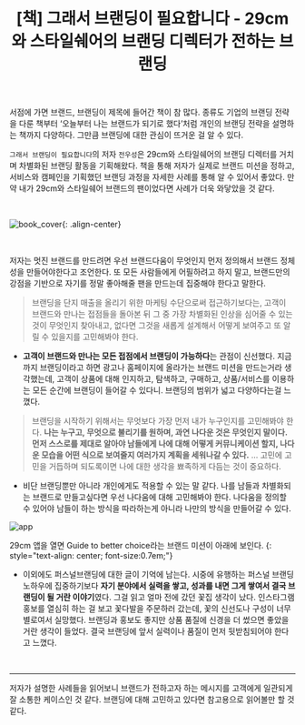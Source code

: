 ﻿---
title: "[책] 그래서 브랜딩이 필요합니다 - 29cm와 스타일쉐어의 브랜딩 디렉터가 전하는 브랜딩"
excerpt: " "
categories: bookreview
tags: 그래서브랜딩이필요합니다 책리뷰 북리뷰 브랜딩 브랜드
---

서점에 가면 브랜드, 브랜딩이 제목에 들어간 책이 참 많다. 종류도 기업의 브랜딩 전략을 다룬 책부터 ‘오늘부터 나는 브랜드가 되기로 했다’처럼 개인의 브랜딩 전략을 설명하는 책까지 다양하다. 그만큼 브랜딩에 대한 관심이 뜨거운 걸 알 수 있다. 


`그래서 브랜딩이 필요합니다`의 저자 `전우성`은 29cm와 스타일쉐어의 브랜딩 디렉터를 거치며 차별화된 브랜딩 활동을 기획해왔다. 책을 통해 저자가 실제로 브랜드 미션을 정하고, 서비스와 캠페인을 기획했던 브랜딩 과정을 자세한 사례를 통해 알 수 있어서 좋았다. 만약 내가 29cm와 스타일쉐어 브랜드의 팬이었다면 사례가 더욱 와닿았을 것 같다. 

<br>

![book_cover](https://jiwonpp.github.io/assets/img/post_img/220201_book_cover.jpg){: .align-center}

<br>

저자는 멋진 브랜드를 만드려면 우선 브랜드다움이 무엇인지 먼저 정의해서 브랜드 정체성을 만들어야한다고 조언한다. 또 모든 사람들에게 어필하려고 하지 말고, 브랜드만의 강점을 기반으로 자기를 정말 좋아해줄 팬을 만드는데 집중해야 한다고 말한다. 

> 브랜딩을 단지 매출을 올리기 위한 마케팅 수단으로써 접근하기보다는, 고객이 브랜드와 만나는 접점들을 돌아본 뒤 그 중 가장 차별화된 인상을 심어줄 수 있는 것이 무엇인지 찾아내고, 없다면 그것을 새롭게 설계해서 어떻게 보여주고 또 알릴 수 있을지를 고민해봐야 한다.

- **고객이 브랜드와 만나는 모든 접점에서 브랜딩이 가능하다**는 관점이 신선했다. 지금까지 브랜딩이라고 하면 광고나 홈페이지에 올라가는 브랜드 미션을 만드는거라 생각했는데, 고객이 상품에 대해 인지하고, 탐색하고, 구매하고, 상품/서비스를 이용하는 모든 순간에 브랜딩이 들어갈 수 있다니. 브랜딩의 범위가 넓고 다양하다는걸 느꼈다.

 
> 브랜딩을 시작하기 위해서는 무엇보다 가장 먼저 내가 누구인지를 고민해봐야 한다. **나는 누구고, 무엇으로 불리기를 원하며, 과연 나다운 것은 무엇인지 말이다. 먼저 스스로를 제대로 알아야 남들에게 나에 대해 어떻게 커뮤니케이션 할지, 나다운 모습을 어떤 식으로 보여줄지 여러가지 계획을 세워나갈 수 있다.** ... 고민에 고민을 거듭하며 되도록이면 나에 대한 생각을 뾰족하게 다듬는 것이 중요하다.

- 비단 브랜딩뿐만 아니라 개인에게도 적용할 수 있는 말 같다. 나를 남들과 차별화되는 브랜드로 만들고싶다면 우선 나다움에 대해 고민해봐야 한다. 나다움을 정의할 수 있어야 남들이 하는 방식을 따라하는게 아니라 나만의 방식을 만들어갈 수 있다.



![app](https://jiwonpp.github.io/assets/img/post_img/220201_app.png)

29cm 앱을 열면 Guide to better choice라는 브랜드 미션이 아래에 보인다.
{: style="text-align: center; font-size:0.7em;"}

- 이외에도 퍼스널브랜딩에 대한 글이 기억에 남는다. 시중에 유행하는 퍼스널 브랜딩 노하우에 집중하기보다 **자기 분야에서 실력을 쌓고, 성과를 내면 그게 쌓여서 결국 브랜딩이 될 거란 이야기**였다. 그걸 읽고 얼마 전에 갔던 꽃집 생각이 났다. 인스타그램 홍보를 열심히 하는 걸 보고 꽃다발을 주문하러 갔는데, 꽃의 신선도나 구성이 너무 별로여서 실망했다. 브랜딩과 홍보도 좋지만 상품 품질에 신경을 더 썼으면 좋았을거란 생각이 들었다. 결국 브랜딩에 앞서 실력이나 품질이 먼저 뒷받침되어야 한다고 느꼈다. 

<br>

---

저자가 설명한 사례들을 읽어보니 브랜드가 전하고자 하는 메시지를 고객에게 일관되게 잘 소통한 케이스인 것 같다. 브랜딩에 대해 고민하고 있다면 참고용으로 읽어볼만 할 것 같다.